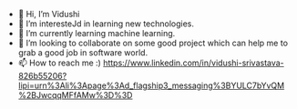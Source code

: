 - 👋 Hi, I’m Vidushi 
- 👀 I’m interesteJd in learning new technologies.
- 🌱 I’m currently learning machine learning.
- 💞️ I’m looking to collaborate on some good project which can help me to grab a good job in software world.
- 📫 How to reach me :) https://www.linkedin.com/in/vidushi-srivastava-826b55206?lipi=urn%3Ali%3Apage%3Ad_flagship3_messaging%3BYULC7bYvQM%2BJwcqqMFfAMw%3D%3D

<!---
vidushi99/vidushi99 is a ✨ special ✨ repository because its `README.md` (this file) appears on your GitHub profile.
You can click the Preview link to take a look at your changes.
--->
